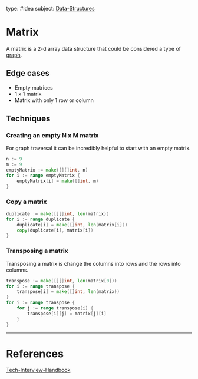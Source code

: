 type: #idea
subject: [Data-Structures](Data-Structures.md)
<!-- Subject should be a hub note -->
# Matrix

A matrix is a 2-d array data structure that could be considered a type of [graph](Graph.md).

## Edge cases

- Empty matrices
- 1 x 1 matrix
- Matrix with only 1 row or column

## Techniques

### Creating an empty N x M matrix

For graph traversal it can be incredibly helpful to start with an empty matrix.

```go
n := 9
m := 9
emptyMatrix := make([][]int, n)
for i := range emptyMatrix {
	emptyMatrix[i] = make([]int, m)
}
```

### Copy a matrix

```go
duplicate := make([][]int, len(matrix))
for i := range duplicate {
	duplicate[i] = make([]int, len(matrix[i]))
	copy(duplicate[i], matrix[i])
}
```

### Transposing a matrix

Transposing a matrix is change the columns into rows and the rows into columns.

```go
transpose := make([][]int, len(matrix[0]))
for i := range transpose {
	transpose[i] = make([]int, len(matrix))
}
for i := range transpose {
	for j := range transpose[i] {
		transpose[i][j] = matrix[j][i]
	}
}
```

---
# References
[Tech-Interview-Handbook](Tech-Interview-Handbook.md)
<!-- What references back up this idea -->
